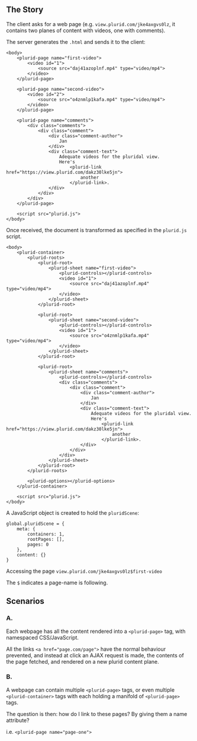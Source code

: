 <link rel="stylesheet" type="text/css" href="style.css">


## The Story

The client asks for a web page (e.g. `view.plurid.com/jke4axgvs0lz`, it contains two planes of content with videos, one with comments).

The server generates the `.html` and sends it to the client:

    <body>
        <plurid-page name="first-video">
            <video id="1">
                <source src="daj41azoplnf.mp4" type="video/mp4">
            </video>
        </plurid-page>

        <plurid-page name="second-video">
            <video id="2">
                <source src="o4znmlp1kafa.mp4" type="video/mp4">
            </video>
        </plurid-page>

        <plurid-page name="comments">
            <div class="comments">
                <div class="comment">
                    <div class="comment-author">
                        Jan
                    </div>
                    <div class="comment-text">
                        Adequate videos for the pluridal view.
                        Here's
                            <plurid-link href="https://view.plurid.com/dakz30lke5jn">
                                another
                            </plurid-link>.
                    </div>
                </div>
            </div>
        </plurid-page>

        <script src="plurid.js">
    </body>


Once received, the document is transformed as specified in the `plurid.js` script.

    <body>
        <plurid-container>
            <plurid-roots>
                <plurid-root>
                    <plurid-sheet name="first-video">
                        <plurid-controls></plurid-controls>
                        <video id="1">
                            <source src="daj41azoplnf.mp4" type="video/mp4">
                        </video>
                    </plurid-sheet>
                </plurid-root>

                <plurid-root>
                    <plurid-sheet name="second-video">
                        <plurid-controls></plurid-controls>
                        <video id="1">
                            <source src="o4znmlp1kafa.mp4" type="video/mp4">
                        </video>
                    </plurid-sheet>
                </plurid-root>

                <plurid-root>
                    <plurid-sheet name="comments">
                        <plurid-controls></plurid-controls>
                        <div class="comments">
                            <div class="comment">
                                <div class="comment-author">
                                    Jan
                                </div>
                                <div class="comment-text">
                                    Adequate videos for the pluridal view.
                                    Here's
                                        <plurid-link href="https://view.plurid.com/dakz30lke5jn">
                                            another
                                        </plurid-link>.
                                </div>
                            </div>
                        </div>
                    </plurid-sheet>
                </plurid-root>
            </plurid-roots>

            <plurid-options></plurid-options>
        </plurid-container>

        <script src="plurid.js">
    </body>

A JavaScript object is created to hold the `pluridScene`:

    global.pluridScene = {
        meta: {
            containers: 1,
            rootPages: [],
            pages: 0
        },
        content: {}
    }


Accessing the page `view.plurid.com/jke4axgvs0lz$first-video`

The `$` indicates a page-name is following.



## Scenarios

### A.

Each webpage has all the content rendered into a `<plurid-page>` tag, with namespaced CSS/JavaScript.

All the links `<a href="page.com/page">` have the normal behaviour prevented, and instead at click an AJAX request is made, the contents of the page fetched, and rendered on a new plurid content plane.


### B.

A webpage can contain multiple `<plurid-page>` tags, or even multiple `<plurid-container>` tags with each holding a manifold of `<plurid-page>` tags.

The question is then: how do I link to these pages? By giving them a name attribute?

i.e. `<plurid-page name="page-one">`
